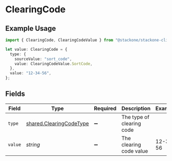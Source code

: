 # ClearingCode

## Example Usage

```typescript
import { ClearingCode, ClearingCodeValue } from "@stackone/stackone-client-ts/sdk/models/shared";

let value: ClearingCode = {
  type: {
    sourceValue: "sort_code",
    value: ClearingCodeValue.SortCode,
  },
  value: "12-34-56",
};
```

## Fields

| Field                                                                     | Type                                                                      | Required                                                                  | Description                                                               | Example                                                                   |
| ------------------------------------------------------------------------- | ------------------------------------------------------------------------- | ------------------------------------------------------------------------- | ------------------------------------------------------------------------- | ------------------------------------------------------------------------- |
| `type`                                                                    | [shared.ClearingCodeType](../../../sdk/models/shared/clearingcodetype.md) | :heavy_minus_sign:                                                        | The type of clearing code                                                 |                                                                           |
| `value`                                                                   | *string*                                                                  | :heavy_minus_sign:                                                        | The clearing code value                                                   | 12-34-56                                                                  |